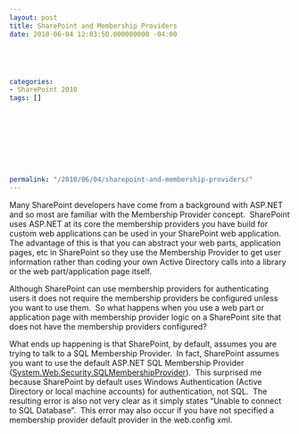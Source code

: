 ```yaml
---
layout: post
title: SharePoint and Membership Providers
date: 2010-06-04 12:03:50.000000000 -04:00





categories:
- SharePoint 2010
tags: []

  


  
  
  
  
  
permalink: "/2010/06/04/sharepoint-and-membership-providers/"
---
```

Many SharePoint developers have come from a background with ASP.NET and so most are familiar with the Membership Provider concept.&nbsp; SharePoint uses ASP.NET at its core the membership providers you have build for custom web applications can be used in your SharePoint web application.&nbsp; The advantage of this is that you can abstract your web parts, application pages, etc in SharePoint so they use the Membership Provider to get user information rather than coding your own Active Directory calls into a library or the web part/application page itself.

Although SharePoint can use membership providers for authenticating users it does not require the membership providers be configured unless you want to use them.&nbsp; So what happens when you use a web part or application page with membership provider logic on a SharePoint site that does not have the membership providers configured?

What ends up happening is that SharePoint, by default, assumes you are trying to talk to a SQL Membership Provider.&nbsp; In fact, SharePoint assumes you want to use the default ASP.NET SQL Membership Provider ([System.Web.Security.SQLMembershipProvider](http://msdn.microsoft.com/en-us/library/system.web.security.sqlmembershipprovider.aspx)).&nbsp; This surprised me because SharePoint by default uses Windows Authentication (Active Directory or local machine accounts) for authentication, not SQL.&nbsp; The resulting error is also not very clear as it simply states “Unable to connect to SQL Database”.&nbsp; This error may also occur if you have not specified a membership provider default provider in the web.config xml.

